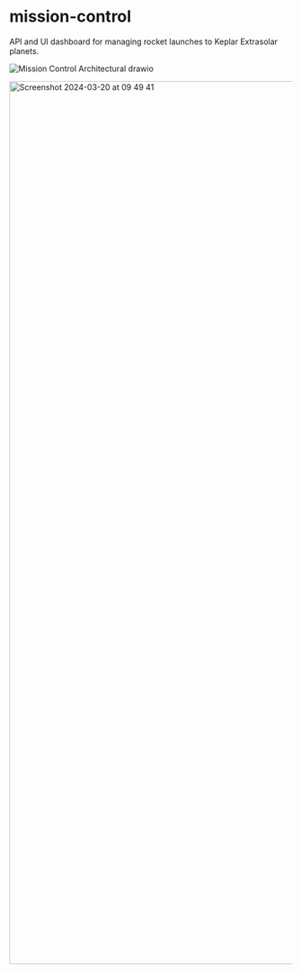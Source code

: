 # mission-control
API and UI dashboard for managing rocket launches to Keplar Extrasolar planets. 


![Mission Control Architectural drawio](https://github.com/nic-thompson/mission-control/assets/1699149/10d3a77a-c7f2-43c2-9e8c-b4f5e607e3b5)


<img width="1568" alt="Screenshot 2024-03-20 at 09 49 41" src="https://github.com/nic-thompson/mission-control/assets/1699149/01fa8f93-e9f0-41ec-b835-8ab07cdb26fd">
